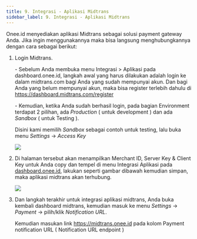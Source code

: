 ```yaml
---
title: 9. Integrasi - Aplikasi Midtrans
sidebar_label: 9. Integrasi - Aplikasi Midtrans
---
```

Onee.id menyediakan aplikasi Midtrans sebagai solusi payment gateway Anda. Jika ingin menggunakannya maka bisa langsung menghubungkannya dengan cara sebagai berikut: 

1. L﻿ogin Midtrans.

   \- S﻿ebelum Anda membuka menu Integrasi > Aplikasi pada dashboard.onee.id, langkah awal yang harus dilakukan adalah login ke dalam midtrans.com bagi Anda yang sudah mempunyai akun. Dan bagi Anda yang belum mempunyai akun, maka bisa register terlebih dahulu di <https://dashboard.midtrans.com/register>

   \-﻿ Kemudian, ketika Anda sudah berhasil login, pada bagian Environment terdapat 2 pilihan, ada *Production* ( untuk development ) dan ada *Sandbox* ( untuk Testing ). 

   D﻿isini kami m﻿emilih *Sandbox* sebagai contoh untuk testing, lalu buka menu *Settings* -> *Access Key*

   ![](/img/9.-integrasi-aplikasi-midtrans-sandbox-testing-.png)
2. Di halaman tersebut akan menampilkan Merchant ID, Server Key & Client Key untuk Anda copy dan tempel di menu Integrasi Aplikasi pada [dashboard.onee.id](dashboard.onee.id), lakukan seperti gambar dibawah kemudian simpan, maka aplikasi midtrans akan terhubung.

   ![](/img/9.1-integrasi-aplikasi.png)
3. D﻿an langkah terakhir untuk integrasi aplikasi midtrans, Anda buka kembali dashboard midtrans, kemudian masuk ke menu *Settings* -> *Payment* -> pilih/klik *Notification URL*.

   K﻿emudian masukan link <https://midtrans.onee.id> pada kolom Payment notification URL ( Notification URL endpoint )